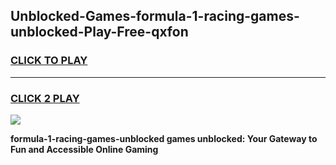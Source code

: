 
## Unblocked-Games-formula-1-racing-games-unblocked-Play-Free-qxfon
<h3>
<a href="https://premium76.site?title=formula-1-racing-games-unblocked&ref=10A">CLICK TO PLAY</a></h3>
<hr>

<h3>
<a href="https://premium76.site?title=formula-1-racing-games-unblocked&ref=10A">CLICK 2 PLAY</a>
  
</h3>

<a href="https://premium76.site?title=formula-1-racing-games-unblocked&ref=10A"><img src="https://clearcache.store/games.png"></a>


**formula-1-racing-games-unblocked games unblocked: Your Gateway to Fun and Accessible Online Gaming**
